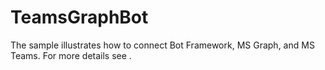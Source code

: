 ﻿# TeamsGraphBot

The sample illustrates how to connect Bot Framework, MS Graph, and MS Teams.
For more details see []().